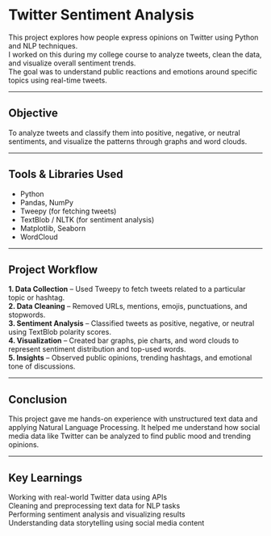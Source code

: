 # Twitter Sentiment Analysis

This project explores how people express opinions on Twitter using Python and NLP techniques.  
I worked on this during my college course to analyze tweets, clean the data, and visualize overall sentiment trends.  
The goal was to understand public reactions and emotions around specific topics using real-time tweets.

---

## Objective
To analyze tweets and classify them into positive, negative, or neutral sentiments, and visualize the patterns through graphs and word clouds.

---

## Tools & Libraries Used
- Python  
- Pandas, NumPy  
- Tweepy (for fetching tweets)  
- TextBlob / NLTK (for sentiment analysis)  
- Matplotlib, Seaborn  
- WordCloud  

---

## Project Workflow
**1. Data Collection** – Used Tweepy to fetch tweets related to a particular topic or hashtag.  
**2. Data Cleaning** – Removed URLs, mentions, emojis, punctuations, and stopwords.  
**3. Sentiment Analysis** – Classified tweets as positive, negative, or neutral using TextBlob polarity scores.  
**4. Visualization** – Created bar graphs, pie charts, and word clouds to represent sentiment distribution and top-used words.  
**5. Insights** – Observed public opinions, trending hashtags, and emotional tone of discussions.

---

## Conclusion
This project gave me hands-on experience with unstructured text data and applying Natural Language Processing.
It helped me understand how social media data like Twitter can be analyzed to find public mood and trending opinions.

---

## Key Learnings
Working with real-world Twitter data using APIs  
Cleaning and preprocessing text data for NLP tasks  
Performing sentiment analysis and visualizing results  
Understanding data storytelling using social media content  




